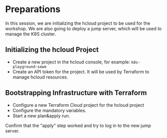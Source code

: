 # Preparations

In this session, we are initializing the hcloud project to be used for the workshop.
We are also going to deploy a jump server, which will be used to manage the K8S cluster.

## Initializing the hcloud Project

- Create a  new project in the hcloud console, for example: `k8s-playground-sewe`
- Create an API token for the project.
  It will be used by Terraform to manage hcloud resources.

## Bootstrapping Infrastructure with Terraform

- Configure a new Terraform Cloud project for the hcloud project
- Configure the mandatory variables.
- Start a new plan&apply run.

Confirm that the "apply" step worked and try to log in to the new jump server.
